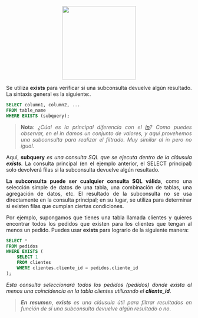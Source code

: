 <div align="justify">

<div align="center">
<img src="https://www.comunidadbaratz.com/wp-content/uploads/Sabes-cuales-son-los-libros-mas-vendidos-de-2017-a-traves-de-Internet-en-Espana.jpg" width="200px"/>
</div>

Se utiliza __exists__ para verificar si una subconsulta devuelve algún resultado. La sintaxis general es la siguiente:.

```sql
SELECT column1, column2, ...
FROM table_name
WHERE EXISTS (subquery);
```

>__Nota__: _¿Cúal es la principal diferencia con el [in](17_in.md)? Como puedes observar, en el in damos un conjunto de valores, y aquí provehemos una subconsulta para realizar el filtrado. Muy similar al in pero no igual_.

Aquí, __subquery__ _es una consulta SQL que se ejecuta dentro de la cláusula_ ___exists___. La consulta principal (en el ejemplo anterior, el SELECT principal) solo devolverá filas si la subconsulta devuelve algún resultado.

__La subconsulta puede ser cualquier consulta SQL válida__, como una selección simple de datos de una tabla, una combinación de tablas, una agregación de datos, etc. El resultado de la subconsulta no se usa directamente en la consulta principal; en su lugar, se utiliza para determinar si existen filas que cumplan ciertas condiciones.

Por ejemplo, supongamos que tienes una tabla llamada clientes y quieres encontrar todos los pedidos que existen para los clientes que tengan al menos un pedido. Puedes usar __exists__ para lograrlo de la siguiente manera:

```sql
SELECT *
FROM pedidos
WHERE EXISTS (
    SELECT 1
    FROM clientes
    WHERE clientes.cliente_id = pedidos.cliente_id
);
```

_Esta consulta seleccionará todos los pedidos (pedidos) donde exista al menos una coincidencia en la tabla clientes utilizando el_ ___cliente_id___.

>___En resumen___, ___exists___ _es una cláusula útil para filtrar resultados en función de si una subconsulta devuelve algún resultado o no_.

</div>